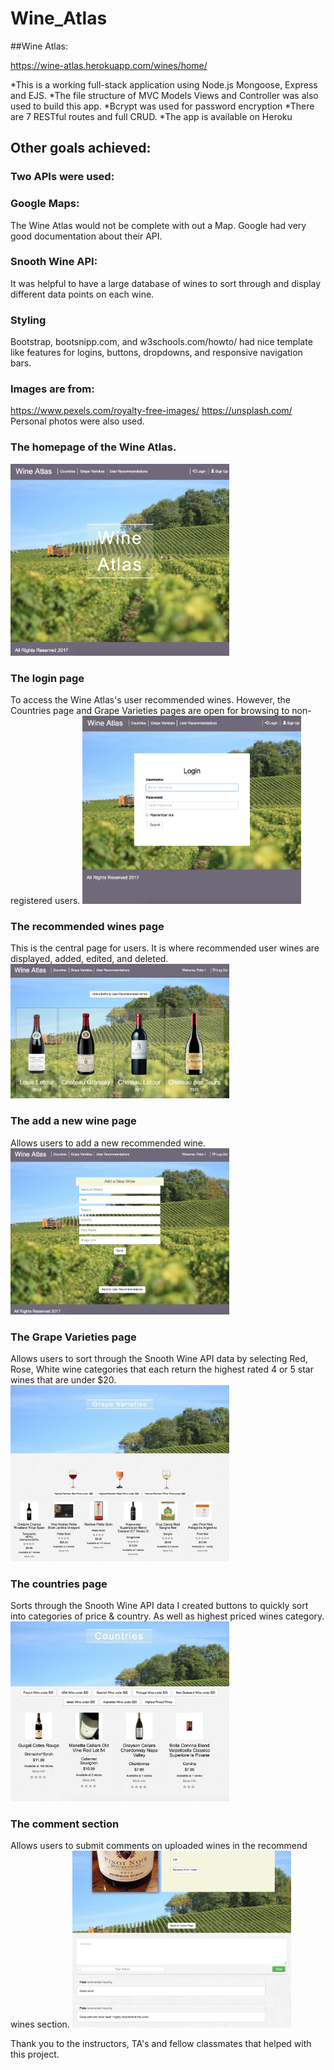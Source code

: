 # Wine_Atlas

##Wine Atlas:

https://wine-atlas.herokuapp.com/wines/home/

*This is a working full-stack application using Node.js Mongoose, Express and EJS.
*The file structure of MVC Models Views and Controller was also used to build this app.
*Bcrypt was used for password encryption
*There are 7 RESTful routes and full CRUD.
*The app is available on Heroku


## Other goals achieved:

### Two APIs were used:

### Google Maps:
The Wine Atlas would not be complete with out a Map. Google had very good documentation about their API.

### Snooth Wine API:
It was helpful to have a large database of wines to sort through and display different data points on each wine.

### Styling
Bootstrap, bootsnipp.com, and w3schools.com/howto/ had nice template like features for logins, buttons, dropdowns, and responsive navigation bars.

### Images are from:
https://www.pexels.com/royalty-free-images/
https://unsplash.com/
Personal photos were also used.

### The homepage of the Wine Atlas.

<img src="https://github.com/snowbrdking26/Wine_Atlas/blob/master/public/images/HomeScreen.png" width="350">

### The login page
To access the Wine Atlas's user recommended wines. However, the Countries page and Grape Varieties pages are open for browsing to non-registered users.
<img src="https://github.com/snowbrdking26/Wine_Atlas/blob/master/public/images/Login.png" width="350">

### The recommended wines page
This is the central page for users. It is where recommended user wines are displayed, added, edited, and deleted.
<img src="https://github.com/snowbrdking26/Wine_Atlas/blob/master/public/images/userRecommendedWines.png" width="350">

### The add a new wine page
Allows users to add a new recommended wine.
<img src="https://github.com/snowbrdking26/Wine_Atlas/blob/master/public/images/addAnewWine.png" width="350">

### The Grape Varieties page
Allows users to sort through the Snooth Wine API data by selecting Red, Rose, White wine categories that each return the highest rated 4 or 5 star wines that are under $20.
<img src="https://github.com/snowbrdking26/Wine_Atlas/blob/master/public/images/GrapeVarietiesPage.png" width="350">

### The countries page
Sorts through the Snooth Wine API data I created buttons to quickly sort into categories of price & country. As well as highest priced wines category.
<img src="https://github.com/snowbrdking26/Wine_Atlas/blob/master/public/images/CountriesPage.png" width="350">


### The comment section
Allows users to submit comments on uploaded wines in the recommend wines section.
<img src="https://github.com/snowbrdking26/Wine_Atlas/blob/master/public/images/CommentSection.png" width="350">







Thank you to the instructors, TA's and fellow classmates that helped with this project.